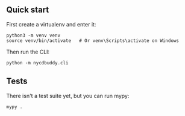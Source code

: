 ## Quick start

First create a virtualenv and enter it:

```
python3 -m venv venv
source venv/bin/activate   # Or venv\Scripts\activate on Windows
```

Then run the CLI:

```
python -m nycdbuddy.cli
```

## Tests

There isn't a test suite yet, but you can run mypy:

```
mypy .
```
